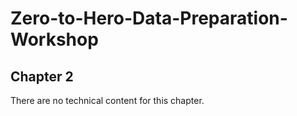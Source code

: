 # Zero-to-Hero-Data-Preparation-Workshop
## Chapter 2
There are no technical content for this chapter.